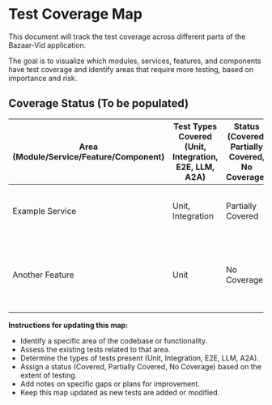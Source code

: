 # Test Coverage Map

This document will track the test coverage across different parts of the Bazaar-Vid application.

The goal is to visualize which modules, services, features, and components have test coverage and identify areas that require more testing, based on importance and risk.

## Coverage Status (To be populated)

| Area (Module/Service/Feature/Component) | Test Types Covered (Unit, Integration, E2E, LLM, A2A) | Status (Covered, Partially Covered, No Coverage) | Notes |
|---|---|---|---|
| Example Service | Unit, Integration | Partially Covered | Need to add more error handling tests. |
| Another Feature | Unit | No Coverage | High priority to add integration tests for key user journeys. |

**Instructions for updating this map:**

*   Identify a specific area of the codebase or functionality.
*   Assess the existing tests related to that area.
*   Determine the types of tests present (Unit, Integration, E2E, LLM, A2A).
*   Assign a status (Covered, Partially Covered, No Coverage) based on the extent of testing.
*   Add notes on specific gaps or plans for improvement.
*   Keep this map updated as new tests are added or modified. 